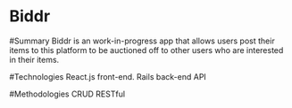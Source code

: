 # Biddr

#Summary
Biddr is an work-in-progress app that allows users post their items to this platform to be auctioned off to other users who are interested in their items.  

#Technologies 
React.js front-end.
Rails back-end
API

#Methodologies
CRUD
RESTful

